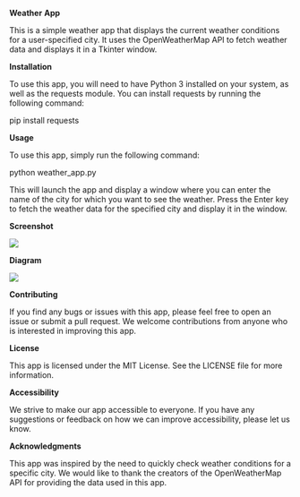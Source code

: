 ﻿**Weather** **App**

This is a simple weather app that displays the current weather conditions for a user-specified city. It uses the OpenWeatherMap API to fetch weather data and displays it in a Tkinter window.

**Installation**

To use this app, you will need to have Python 3 installed on your system, as well as the requests module. You can install requests by running the following command:

pip install requests 

**Usage**

To use this app, simply run the following command:

python weather\_app.py 

This will launch the app and display a window where you can enter the name of the city for which you want to see the weather. Press the Enter key to fetch the weather data for the specified city and display it in the window.

**Screenshot**

![](Aspose.Words.175e67da-791c-455e-b25d-5648a87e904f.001.png)

**Diagram**

![](Aspose.Words.175e67da-791c-455e-b25d-5648a87e904f.002.png)

**Contributing**

If you find any bugs or issues with this app, please feel free to open an issue or submit a pull request. We welcome contributions from anyone who is interested in improving this app.

**License**

This app is licensed under the MIT License. See the LICENSE file for more information.

**Accessibility**

We strive to make our app accessible to everyone. If you have any suggestions or feedback on how we can improve accessibility, please let us know.

**Acknowledgments**

This app was inspired by the need to quickly check weather conditions for a specific city. We would like to thank the creators of the OpenWeatherMap API for providing the data used in this app.

